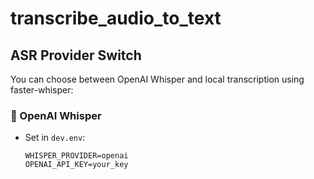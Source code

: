 # transcribe_audio_to_text
## ASR Provider Switch

You can choose between OpenAI Whisper and local transcription using faster-whisper:

### 🧠 OpenAI Whisper
- Set in `dev.env`:
  ```env
  WHISPER_PROVIDER=openai
  OPENAI_API_KEY=your_key

